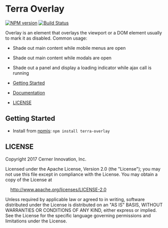 # Terra Overlay


[![NPM version](http://img.shields.io/npm/v/terra-overlay.svg)](https://www.npmjs.org/package/terra-overlay)
[![Build Status](https://travis-ci.org/cerner/terra-core.svg?branch=master)](https://travis-ci.org/cerner/terra-core)

Overlay is an element that overlays the viewport or a DOM element usually to mark it as disabled.
Common usage:
- Shade out main content while mobile menus are open
- Shade out main content while modals are open
- Shade out a panel and display a loading indicator while ajax call is running

- [Getting Started](#getting-started)
- [Documentation](https://github.com/cerner/terra-core/tree/master/packages/terra-overlay/docs)
- [LICENSE](#license)

## Getting Started

- Install from [npmjs](https://www.npmjs.com): `npm install terra-overlay`


## LICENSE

Copyright 2017 Cerner Innovation, Inc.

Licensed under the Apache License, Version 2.0 (the "License"); you may not use this file except in compliance with the License. You may obtain a copy of the License at

&nbsp;&nbsp;&nbsp;&nbsp;http://www.apache.org/licenses/LICENSE-2.0

Unless required by applicable law or agreed to in writing, software distributed under the License is distributed on an "AS IS" BASIS, WITHOUT WARRANTIES OR CONDITIONS OF ANY KIND, either express or implied. See the License for the specific language governing permissions and limitations under the License.
